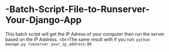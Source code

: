# -Batch-Script-File-to-Runserver-Your-Django-App
This batch script will get the IP Adress of your computer then run the server based on the IP Address. &lt;br>The same result with if you run: `python manage.py runserver your_ip_address:80`
